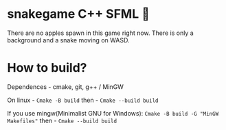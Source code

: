 # snakegame C++ SFML 🐍
There are no apples spawn in this game right now. There is only a background and a snake moving on WASD.

# How to build?
Dependences - cmake, git, g++ / MinGW 

On linux - `Cmake -B build`
then - `Cmake --build build`

If you use mingw(Minimalist GNU for Windows):
`Cmake -B build -G "MinGW Makefiles"`
then - `Cmake --build build`

